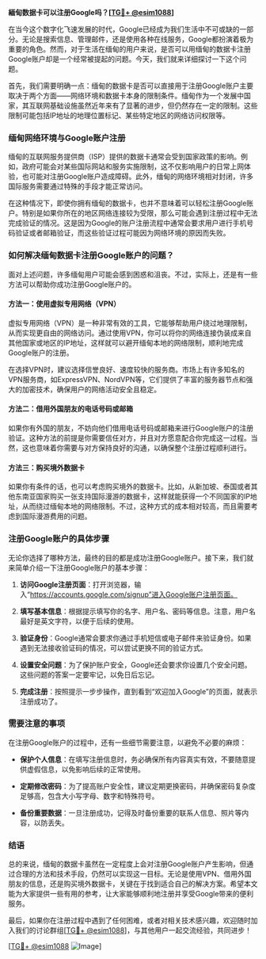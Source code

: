**緬甸数据卡可以注册Google吗？[[TG💪+ @esim1088](https://t.me/s/esim1088)]**

在当今这个数字化飞速发展的时代，Google已经成为我们生活中不可或缺的一部分。无论是搜索信息、管理邮件，还是使用各种在线服务，Google都扮演着极为重要的角色。然而，对于生活在缅甸的用户来说，是否可以用缅甸的数据卡注册Google账户却是一个经常被提起的问题。今天，我们就来详细探讨一下这个问题。

首先，我们需要明确一点：缅甸的数据卡是否可以直接用于注册Google账户主要取决于两个方面——网络环境和数据卡本身的限制条件。缅甸作为一个发展中国家，其互联网基础设施虽然近年来有了显著的进步，但仍然存在一定的限制。这些限制可能包括IP地址的地理位置标记、某些特定地区的网络访问权限等。

### 缅甸网络环境与Google账户注册

缅甸的互联网服务提供商（ISP）提供的数据卡通常会受到国家政策的影响。例如，政府可能会对某些国际网站和服务实施限制，这不仅影响用户的日常上网体验，也可能对注册Google账户造成障碍。此外，缅甸的网络环境相对封闭，许多国际服务需要通过特殊的手段才能正常访问。

在这种情况下，即使你拥有缅甸的数据卡，也并不意味着可以轻松注册Google账户。特别是如果你所在的地区网络连接较为受限，那么可能会遇到注册过程中无法完成验证的情况。这是因为Google的账户注册流程中通常会要求用户进行手机号码验证或者邮箱验证，而这些验证过程可能因为网络环境的原因而失败。

### 如何解决缅甸数据卡注册Google账户的问题？

面对上述问题，许多缅甸用户可能会感到困惑和沮丧。不过，实际上，还是有一些方法可以帮助你成功注册Google账户的。

#### 方法一：使用虚拟专用网络（VPN）

虚拟专用网络（VPN）是一种非常有效的工具，它能够帮助用户绕过地理限制，从而实现更自由的网络访问。通过使用VPN，你可以将你的网络连接伪装成来自其他国家或地区的IP地址，这样就可以避开缅甸本地的网络限制，顺利地完成Google账户的注册。

在选择VPN时，建议选择信誉良好、速度较快的服务商。市场上有许多知名的VPN服务商，如ExpressVPN、NordVPN等，它们提供了丰富的服务器节点和强大的加密技术，确保用户的网络活动安全且稳定。

#### 方法二：借用外国朋友的电话号码或邮箱

如果你有外国的朋友，不妨向他们借用电话号码或邮箱来进行Google账户的注册验证。这种方法的前提是你需要信任对方，并且对方愿意配合你完成这一过程。当然，这也意味着你需要与对方保持良好的沟通，以确保整个注册过程顺利进行。

#### 方法三：购买境外数据卡

如果你有条件的话，也可以考虑购买境外的数据卡。比如，从新加坡、泰国或者其他东南亚国家购买一张支持国际漫游的数据卡，这样就能获得一个不同国家的IP地址，从而绕过缅甸本地的网络限制。不过，这种方式的成本相对较高，而且需要考虑到国际漫游费用的问题。

### 注册Google账户的具体步骤

无论你选择了哪种方法，最终的目的都是成功注册Google账户。接下来，我们就来简单介绍一下注册Google账户的基本步骤：

1. **访问Google注册页面**：打开浏览器，输入“https://accounts.google.com/signup”进入Google账户注册页面。
   
2. **填写基本信息**：根据提示填写你的名字、用户名、密码等信息。注意，用户名最好是英文字符，以便于后续的使用。

3. **验证身份**：Google通常会要求你通过手机短信或电子邮件来验证身份。如果遇到无法接收验证码的情况，可以尝试更换不同的验证方式。

4. **设置安全问题**：为了保护账户安全，Google还会要求你设置几个安全问题。这些问题的答案一定要牢记，以免日后忘记。

5. **完成注册**：按照提示一步步操作，直到看到“欢迎加入Google”的页面，就表示注册成功了。

### 需要注意的事项

在注册Google账户的过程中，还有一些细节需要注意，以避免不必要的麻烦：

- **保护个人信息**：在填写注册信息时，务必确保所有内容真实有效，不要随意提供虚假信息，以免影响后续的正常使用。
  
- **定期修改密码**：为了提高账户安全性，建议定期更换密码，并确保密码复杂度足够高，包含大小写字母、数字和特殊符号。

- **备份重要数据**：一旦注册成功，记得及时备份重要的联系人信息、照片等内容，以防丢失。

### 结语

总的来说，缅甸的数据卡虽然在一定程度上会对注册Google账户产生影响，但通过合理的方法和技术手段，仍然可以实现这一目标。无论是使用VPN、借用外国朋友的信息，还是购买境外数据卡，关键在于找到适合自己的解决方案。希望本文能为大家提供一些有用的参考，让大家能够顺利地注册并享受Google带来的便利服务。

最后，如果你在注册过程中遇到了任何困难，或者对相关技术感兴趣，欢迎随时加入我们的讨论群组[[TG💪+ @esim1088](https://t.me/s/esim1088)]，与其他用户一起交流经验，共同进步！

[[TG💪+ @esim1088](https://t.me/s/esim1088) ![Image](https://i.postimg.cc/4NQfJmqS/Snipaste-2025-05-13-00-14-12.png)]